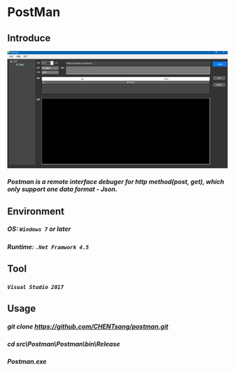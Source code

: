 # PostMan 
## Introduce
<img src = "image/sample1.png"/>

##### Postman is a remote interface debuger for http method(post, get), which only support one data format - Json.
## Environment
##### OS: `Windows 7` or later
##### Runtime: `.Net Framwork 4.5`
## Tool
##### `Visual Studio 2017`
## Usage
##### git clone https://github.com/CHENTsang/postman.git
##### cd src\Postman\Postman\bin\Release
##### Postman.exe
